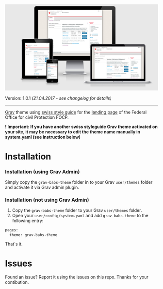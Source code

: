 ![Grav BABS theme](thumbnail.jpg)


Version: 1.0.1 _(21.04.2017 - see changelog for details)_

---

[Grav](https://getgrav.org) theme using [swiss style guide](https://github.com/swiss/styleguide) for the [landing page](https://babs.zem.ch) of the Federal Office for civil Protection FOCP.

**! Important: If you have another swiss styleguide Grav theme activated on your site, it may be necessary to edit the theme name manually in system.yaml (see instruction below)**

# Installation

### Installation (using Grav Admin)
Simply copy the `grav-babs-theme` folder in to your Grav `user/themes` folder and activate it via Grav admin plugin.

### Installation (not using Grav Admin)
1. Copy the `grav-babs-theme` folder to your Grav `user/themes` folder. 
2. Open your `user/config/system.yaml` and add `grav-babs-theme` to the following entry:
 
```
pages:
  theme: grav-babs-theme
```
That`s it.  

# Issues
Found an issue? Report it using the issues on this repo. Thanks for your contibution.